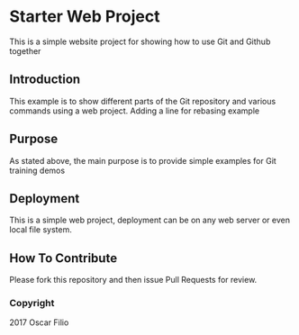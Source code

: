 # Starter Web Project

This is a simple website project for showing how to use Git and Github together

## Introduction

This example is to show different parts of the Git repository and various commands using a web project. Adding a line for rebasing example

## Purpose

As stated above, the main purpose is to provide simple examples for Git training demos

## Deployment

This is a simple web project, deployment can be on any web server or even local file system.


## How To Contribute

Please fork this repository and then issue Pull Requests for review.

### Copyright

2017 Oscar Filio 


